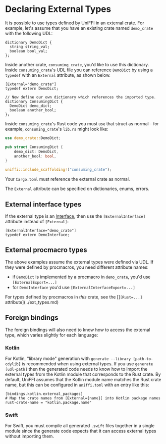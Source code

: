 # Declaring External Types

It is possible to use types defined by UniFFI in an external crate. For example, let's assume
that you have an existing crate named `demo_crate` with the following UDL:

```idl
dictionary DemoDict {
  string string_val;
  boolean bool_val;
};
```

Inside another crate,  `consuming_crate`, you'd like to use this dictionary.
Inside `consuming_crate`'s UDL file you can reference `DemoDict` by using a
`typedef` with an `External` attribute, as shown below.

```idl
[External="demo_crate"]
typedef extern DemoDict;

// Now define our own dictionary which references the imported type.
dictionary ConsumingDict {
  DemoDict demo_dict;
  boolean another_bool;
};

```

Inside `consuming_crate`'s Rust code you must `use` that struct as normal - for example,
`consuming_crate`'s `lib.rs` might look like:

```rust
use demo_crate::DemoDict;

pub struct ConsumingDict {
    demo_dict: DemoDict,
    another_bool: bool,
}

uniffi::include_scaffolding!("consuming_crate");
```

Your `Cargo.toml` must reference the external crate as normal.

The `External` attribute can be specified on dictionaries, enums, errors.

## External interface types

If the external type is an [Interface](./interfaces.md), then use the `[ExternalInterface]` attribute instead of `[External]`:

```idl
[ExternalInterface="demo_crate"]
typedef extern DemoInterface;
```

## External procmacro types

The above examples assume the external types were defined via UDL.
If they were defined by procmacros, you need different attribute names:
* if `DemoDict` is implemented by a procmacro in `demo_crate`, you'd use `[ExternalExport=...]`
* for `DemoInterface` you'd use `[ExternalInterfaceExport=...]`

For types defined by procmacros in *this* crate, see the []`[Rust=...]` attribute](../ext_types.md)

## Foreign bindings

The foreign bindings will also need to know how to access the external type,
which varies slightly for each language:

### Kotlin

For Kotlin, "library mode" generation with `generate --library [path-to-cdylib]` is recommended when using external types.
If you use `generate [udl-path]` then the generated code needs to know how to import
the external types from the Kotlin module that corresponds to the Rust crate.
By default, UniFFI assumes that the Kotlin module name matches the Rust crate name, but this can be configured in `uniffi.toml` with an entry like this:

```
[bindings.kotlin.external_packages]
# Map the crate names from [External={name}] into Kotlin package names
rust-crate-name = "kotlin.package.name"
```

### Swift

For Swift, you must compile all generated `.swift` files together in a single
module since the generate code expects that it can access external types
without importing them.
